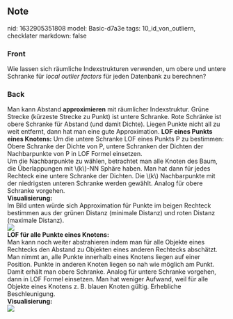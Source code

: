## Note
nid: 1632905351808
model: Basic-d7a3e
tags: 10_id_von_outliern, checklater
markdown: false

### Front
Wie lassen sich räumliche Indexstrukturen verwenden, um obere und
untere Schranke für <i>local outlier factors</i> für jeden
Datenbank zu berechnen?

### Back
<div>
  Man kann Abstand <b>approximieren</b> mit räumlicher
  Indexstruktur. Grüne Strecke (kürzeste Strecke zu Punkt) ist
  untere Schranke. Rote Schränke ist obere Schranke für Abstand
  (und damit Dichte). Liegen Punkte nicht all zu weit entfernt,
  dann hat man eine gute Approximation. <b>LOF eines Punkts eines
  Knotens:</b> Um die untere Schranke LOF eines Punkts P zu
  bestimmen:
</div>
<div>
  Obere Schranke der Dichte von P, untere Schranken der Dichten der
  Nachbarpunkte von P in LOF Formel einsetzen.
</div>
<div>
  Um die Nachbarpunkte zu wählen, betrachtet man alle Knoten des
  Baum, die Überlappungen mit \(k\)-NN Sphäre haben. Man hat dann
  für jedes Rechteck eine untere Schranke der Dichten. Die \(k\)
  Nachbarpunkte mit der niedrigsten unteren Schranke werden
  gewählt. Analog für obere Schranke vorgehen.
</div>
<div>
  <b>Visualisierung:</b>
</div>
<div>
  Im Bild unten würde sich Approximation für Punkte im beigen
  Rechteck bestimmen aus der grünen Distanz (minimale Distanz) und
  roten Distanz (maximale Distanz).
</div>
<div><img src=
paste-88d33adae747b65d5d210e8cb56d2ddb07c6afc7.jpg></div>
<div>
  <b>LOF für alle Punkte eines Knotens:</b>
</div>
<div>
  Man kann noch weiter abstrahieren indem man für alle Objekte
  eines Rechtecks den Abstand zu Objekten eines anderen Rechtecks
  abschätzt. Man nimmt an, alle Punkte innerhalb eines Knotens
  liegen auf einer Position. Punkte in anderen Knoten liegen so nah
  wie möglich am Punkt. Damit erhält man obere Schranke. Analog für
  untere Schranke vorgehen, dann in LOF Formel einsetzen. Man hat
  weniger Aufwand, weil für alle Objekte eines Knotens z. B. blauen
  Knoten gültig. Erhebliche Beschleunigung.
</div>
<div>
  <b>Visualisierung:</b>
</div>
<div><img src=
paste-d0f85e1a79025e569525cdfbcd2734ddbc33b437.jpg></div>
